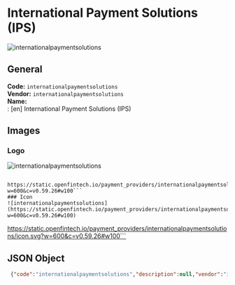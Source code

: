 # International Payment Solutions (IPS) 
![internationalpaymentsolutions](https://static.openfintech.io/payment_providers/internationalpaymentsolutions/logo.svg?w=600&c=v0.59.26#w100)  
## General 
**Code:** `internationalpaymentsolutions`  
**Vendor:** `internationalpaymentsolutions`  
**Name:**  
:	[en] International Payment Solutions (IPS)  
## Images 
### Logo 
![internationalpaymentsolutions](https://static.openfintech.io/payment_providers/internationalpaymentsolutions/logo.svg?w=600&c=v0.59.26#w100)  
```
 https://static.openfintech.io/payment_providers/internationalpaymentsolutions/logo.svg?w=600&c=v0.59.26#w100```  
### Icon 
![internationalpaymentsolutions](https://static.openfintech.io/payment_providers/internationalpaymentsolutions/icon.svg?w=600&c=v0.59.26#w100)  
```
 https://static.openfintech.io/payment_providers/internationalpaymentsolutions/icon.svg?w=600&c=v0.59.26#w100```  
## JSON Object 
```json
 {"code":"internationalpaymentsolutions","description":null,"vendor":"internationalpaymentsolutions","categories":null,"countries":null,"payment_method":null,"payout_method":null,"metadata":{"about_payments_code":"internationalpaymentsolutions"},"name":{"en":"International Payment Solutions (IPS)"}}```  
